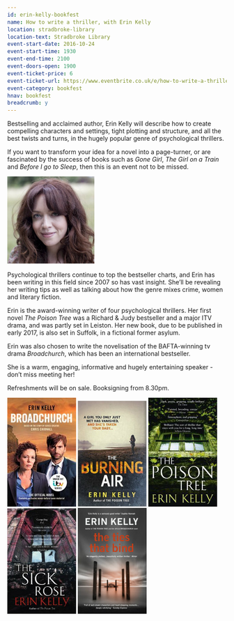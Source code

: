 ```yaml
---
id: erin-kelly-bookfest
name: How to write a thriller, with Erin Kelly
location: stradbroke-library
location-text: Stradbroke Library
event-start-date: 2016-10-24
event-start-time: 1930
event-end-time: 2100
event-doors-open: 1900
event-ticket-price: 6
event-ticket-url: https://www.eventbrite.co.uk/e/how-to-write-a-thriller-with-erin-kelly-tickets-27003937504
event-category: bookfest
hnav: bookfest
breadcrumb: y
---
```


Bestselling and acclaimed author, Erin Kelly will describe how to create compelling characters and settings, tight plotting and structure, and all the best twists and turns, in the hugely popular genre of psychological thrillers.

If you want to transform your idea for a novel into a page-turner, or are fascinated by the success of books such as <cite>Gone Girl</cite>, <cite>The Girl on a Train</cite> and <cite>Before I go to Sleep</cite>, then this is an event not to be missed.

<img src="/images/article/erin-kelly-r.jpg" class="custom-br-50 {% include /c/img-float-right.html %}" />

Psychological thrillers continue to top the bestseller charts, and Erin has been writing in this field since 2007 so has vast insight. She’ll be revealing her writing tips as well as talking about how the genre mixes crime, women and literary fiction.

Erin is the award-winning writer of four psychological thrillers. Her first novel <cite>The Poison Tree</cite> was a Richard & Judy bestseller and a major ITV drama, and was partly set in Leiston. Her new book, due to be published in early 2017, is also set in Suffolk, in a fictional former asylum.

Erin was also chosen to write the novelisation of the BAFTA-winning tv drama <cite>Broadchurch</cite>, which has been an international bestseller.

She is a warm, engaging, informative and hugely entertaining speaker - don’t miss meeting her!

Refreshments will be on sale. Booksigning from 8.30pm.

<div class="cf">

<img src="/images/article/erin-kelly-broadchurch.jpg" alt="Broadchurch" class="{% include /c/img-float-left.html %}" />

<img src="/images/article/erin-kelly-burning-air.jpg" alt="Burning Air" class="{% include /c/img-float-left.html %}" />

<img src="/images/article/erin-kelly-poison-tree.jpg" alt="The Poison Tree" class="{% include /c/img-float-left.html %}" />

<img src="/images/article/erin-kelly-sick-rose.jpg" alt="The Sick Rose" class="{% include /c/img-float-left.html %}" />

<img src="/images/article/erin-kelly-ties-that-bind.jpg" alt="The Ties that Bind" class="{% include /c/img-float-left.html %}" />

</div>
